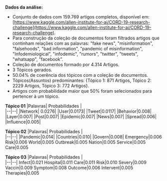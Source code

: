 **Dados da análise:**

 - Conjunto de dados com 159.769 artigos completos, disponível em: [https://www.kaggle.com/allen-institute-for-ai/CORD-19-research-challenge](https://www.kaggle.com/allen-institute-for-ai/CORD-19-research-challenge).
 - Para construção da coleção de documentos foram filtrados artigos que continham relações com as palavras: "fake news", "misinformation", "falsehoods", "bad information", "pandemic of misinformation", "Infodemiological", "infodemic", "rumors", "twitter", "tweets", "whatsapp", "facebook”.
 - Coleção de documentos formado por 4.314 Artigos.
 - 3 Tópicos gerados.
 - 50.04% de coerência dos tópicos com a coleção de documentos.
 - Tópicos(Assuntos) predominantes: {Tópico 1: 871 Artigos, Tópico 2: 2229 Artigos, Tópico 3: 772 Artigos}.
 - Artigos com probabilidade maior que 50% foram selecionados para pertencer à um tópico.


**Tópico 01**
|Palavras| Probabilidades |  
|--|--|
|Network| 0.0276|
|User|0.0173|
|Tweet|0.0117|
|Behavior|0.008|
|Layer|0.007|
|Post|0.007|
|Epidemic|0.007|
|News|0.007|
|Spread|0.006|
|Influence|0.005|

**Tópico 02**
|Palavras| Probabilidades |  
|--|--|
|Pandemic|0.014|
|Countries|0.010|
|Govern|0.008|
Emergency|0.006
Risk|0.006
World|0.005
Outbreak|0.005
Nation|0.005
Service|0.005
Care|0.005

**Tópico 03**
|Palavras| Probabilidades |  
|--|--|
Infect|0.021
Hospital|0.011
Care|0.011
Risk|0.010
Severy|0.009
Vaccin|0.009
Symptom|0.008
Outcome|0.006
Intervent|0.005
Therapies|0.005


